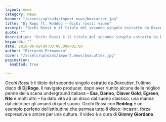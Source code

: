 ```yaml
---
layout: news
category: News
banner: "/assets/uploads/import.news/boxcutter.jpg"
title: "Dj Rogo ft. Reddog – Occhi rossi: video"
excerpt: "Occhi Rossi è il titolo del secondo singolo estratto da Boxcutter, l’ultimo disco di Dj Rogo. Il navigato producer, dopo aver riunito alcune delle migliori penne della scena underground italiana – Esa, Danno, Claver Gold, Egreen, Ntò e molti altri – ha dato vita ad un disco dal suono classico, una manna dal cielo per [&hellip"
quote: ""
description: "Occhi Rossi è il titolo del secondo singolo estratto da Boxcutter, l’ultimo disco di Dj Rogo. Il navigato producer, dopo aver riunito alcune delle migliori penne della scena underground italiana – Esa, Danno, Claver Gold, Egreen, Ntò e molti altri – ha dato vita ad un disco dal suono classico, una manna dal cielo per [&hellip"
keywords: ""
date: 2018-06-08T00:00:00.000+01:00
author: "Riccardo Primavera"
cover: "/assets/uploads/import.news/boxcutter.jpg"
pagination:
  enabled: true

---
```


_Occhi Rossi_ è il titolo del secondo singolo estratto da _Boxcutter_, l’ultimo disco di **Dj Rogo**. Il navigato producer, dopo aver riunito alcune delle migliori penne della scena underground italiana – **Esa**, **Danno**, **Claver Gold**, **Egreen**, **Ntò** e molti altri – ha dato vita ad un disco dal suono classico, una manna dal cielo per gli amanti di quel suono. Occhi Rossi con **Reddog** è un esempio perfetto dell’attitudine che permea tutto il disco: incastri, forza espressiva e amore per una cultura. Il video è a cura di **Gimmy Giordano**.